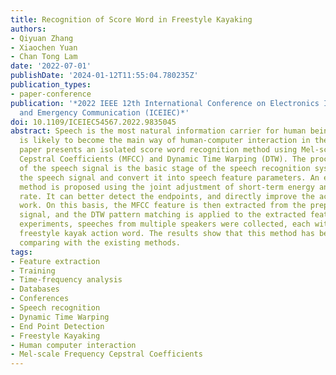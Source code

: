 ```yaml
---
title: Recognition of Score Word in Freestyle Kayaking
authors:
- Qiyuan Zhang
- Xiaochen Yuan
- Chan Tong Lam
date: '2022-07-01'
publishDate: '2024-01-12T11:55:04.780235Z'
publication_types:
- paper-conference
publication: '*2022 IEEE 12th International Conference on Electronics Information
  and Emergency Communication (ICEIEC)*'
doi: 10.1109/ICEIEC54567.2022.9835045
abstract: Speech is the most natural information carrier for human beings, and it
  is likely to become the main way of human-computer interaction in the future. This
  paper presents an isolated score word recognition method using Mel-scale Frequency
  Cepstral Coefficients (MFCC) and Dynamic Time Warping (DTW). The processing stage
  of the speech signal is the basic stage of the speech recognition system, to analyze
  the speech signal and convert it into speech feature parameters. An endpoints detection
  method is proposed using the joint adjustment of short-term energy and zero-crossing
  rate. It can better detect the endpoints, and directly improve the accuracy of subsequent
  work. On this basis, the MFCC feature is then extracted from the preprocessed speech
  signal, and the DTW pattern matching is applied to the extracted features. In the
  experiments, speeches from multiple speakers were collected, each with a specific
  freestyle kayak action word. The results show that this method has better performance
  comparing with the existing methods.
tags:
- Feature extraction
- Training
- Time-frequency analysis
- Databases
- Conferences
- Speech recognition
- Dynamic Time Warping
- End Point Detection
- Freestyle Kayaking
- Human computer interaction
- Mel-scale Frequency Cepstral Coefficients
---
```

